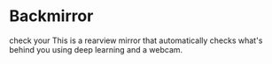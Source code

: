 # Backmirror
check your This is a rearview mirror that automatically checks what's behind you using deep learning and a webcam.
